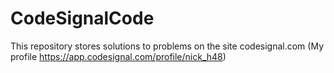 # CodeSignalCode
This repository stores solutions to problems on the site codesignal.com (My profile https://app.codesignal.com/profile/nick_h48)
